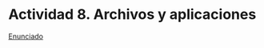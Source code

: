 # Actividad 8. Archivos y aplicaciones

[Enunciado](https://docs.google.com/document/d/1fePS_wbAIIeJdJ_cYNGUJc4wsYN60uLd/preview)
